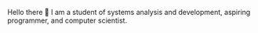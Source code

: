 Hello there 👋
I am a student of systems analysis and development, aspiring programmer, and computer scientist.
